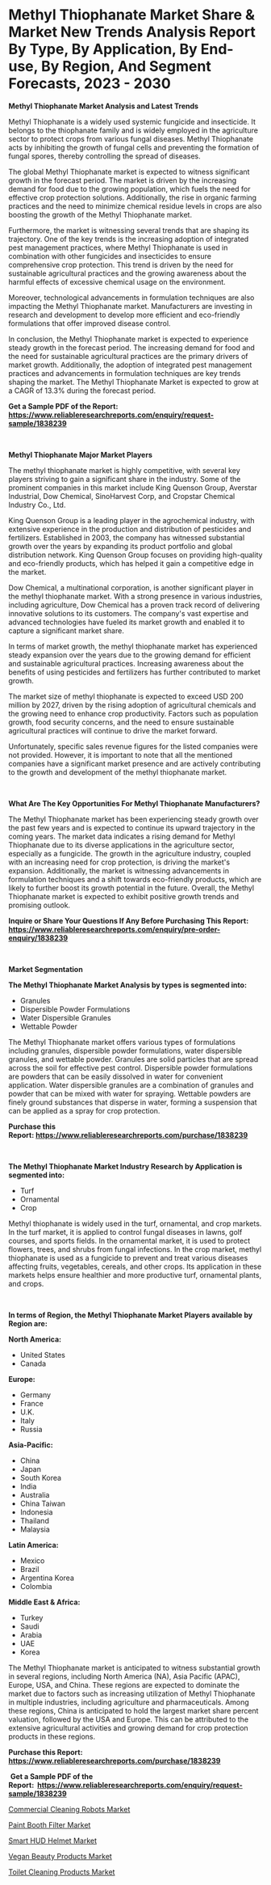 <p><h1>Methyl Thiophanate Market Share & Market New Trends Analysis Report By Type, By Application, By End-use, By Region, And Segment Forecasts, 2023 - 2030</h1></p><p><strong>Methyl Thiophanate Market Analysis and Latest Trends</strong></p>
<p><p>Methyl Thiophanate is a widely used systemic fungicide and insecticide. It belongs to the thiophanate family and is widely employed in the agriculture sector to protect crops from various fungal diseases. Methyl Thiophanate acts by inhibiting the growth of fungal cells and preventing the formation of fungal spores, thereby controlling the spread of diseases.</p><p>The global Methyl Thiophanate market is expected to witness significant growth in the forecast period. The market is driven by the increasing demand for food due to the growing population, which fuels the need for effective crop protection solutions. Additionally, the rise in organic farming practices and the need to minimize chemical residue levels in crops are also boosting the growth of the Methyl Thiophanate market.</p><p>Furthermore, the market is witnessing several trends that are shaping its trajectory. One of the key trends is the increasing adoption of integrated pest management practices, where Methyl Thiophanate is used in combination with other fungicides and insecticides to ensure comprehensive crop protection. This trend is driven by the need for sustainable agricultural practices and the growing awareness about the harmful effects of excessive chemical usage on the environment.</p><p>Moreover, technological advancements in formulation techniques are also impacting the Methyl Thiophanate market. Manufacturers are investing in research and development to develop more efficient and eco-friendly formulations that offer improved disease control.</p><p>In conclusion, the Methyl Thiophanate market is expected to experience steady growth in the forecast period. The increasing demand for food and the need for sustainable agricultural practices are the primary drivers of market growth. Additionally, the adoption of integrated pest management practices and advancements in formulation techniques are key trends shaping the market. The Methyl Thiophanate Market is expected to grow at a CAGR of 13.3% during the forecast period.</p></p>
<p><strong>Get a Sample PDF of the Report:&nbsp; <a href="https://www.reliableresearchreports.com/enquiry/request-sample/1838239">https://www.reliableresearchreports.com/enquiry/request-sample/1838239</a></strong></p>
<p>&nbsp;</p>
<p><strong>Methyl Thiophanate Major Market Players</strong></p>
<p><p>The methyl thiophanate market is highly competitive, with several key players striving to gain a significant share in the industry. Some of the prominent companies in this market include King Quenson Group, Averstar Industrial, Dow Chemical, SinoHarvest Corp, and Cropstar Chemical Industry Co., Ltd.</p><p>King Quenson Group is a leading player in the agrochemical industry, with extensive experience in the production and distribution of pesticides and fertilizers. Established in 2003, the company has witnessed substantial growth over the years by expanding its product portfolio and global distribution network. King Quenson Group focuses on providing high-quality and eco-friendly products, which has helped it gain a competitive edge in the market.</p><p>Dow Chemical, a multinational corporation, is another significant player in the methyl thiophanate market. With a strong presence in various industries, including agriculture, Dow Chemical has a proven track record of delivering innovative solutions to its customers. The company's vast expertise and advanced technologies have fueled its market growth and enabled it to capture a significant market share.</p><p>In terms of market growth, the methyl thiophanate market has experienced steady expansion over the years due to the growing demand for efficient and sustainable agricultural practices. Increasing awareness about the benefits of using pesticides and fertilizers has further contributed to market growth.</p><p>The market size of methyl thiophanate is expected to exceed USD 200 million by 2027, driven by the rising adoption of agricultural chemicals and the growing need to enhance crop productivity. Factors such as population growth, food security concerns, and the need to ensure sustainable agricultural practices will continue to drive the market forward.</p><p>Unfortunately, specific sales revenue figures for the listed companies were not provided. However, it is important to note that all the mentioned companies have a significant market presence and are actively contributing to the growth and development of the methyl thiophanate market.</p></p>
<p>&nbsp;</p>
<p><strong>What Are The Key Opportunities For Methyl Thiophanate Manufacturers?</strong></p>
<p><p>The Methyl Thiophanate market has been experiencing steady growth over the past few years and is expected to continue its upward trajectory in the coming years. The market data indicates a rising demand for Methyl Thiophanate due to its diverse applications in the agriculture sector, especially as a fungicide. The growth in the agriculture industry, coupled with an increasing need for crop protection, is driving the market's expansion. Additionally, the market is witnessing advancements in formulation techniques and a shift towards eco-friendly products, which are likely to further boost its growth potential in the future. Overall, the Methyl Thiophanate market is expected to exhibit positive growth trends and promising outlook.</p></p>
<p><strong>Inquire or Share Your Questions If Any Before Purchasing This Report: <a href="https://www.reliableresearchreports.com/enquiry/pre-order-enquiry/1838239">https://www.reliableresearchreports.com/enquiry/pre-order-enquiry/1838239</a></strong></p>
<p>&nbsp;</p>
<p><strong>Market Segmentation</strong></p>
<p><strong>The Methyl Thiophanate Market Analysis by types is segmented into:</strong></p>
<p><ul><li>Granules</li><li>Dispersible Powder Formulations</li><li>Water Dispersible Granules</li><li>Wettable Powder</li></ul></p>
<p><p>The Methyl Thiophanate market offers various types of formulations including granules, dispersible powder formulations, water dispersible granules, and wettable powder. Granules are solid particles that are spread across the soil for effective pest control. Dispersible powder formulations are powders that can be easily dissolved in water for convenient application. Water dispersible granules are a combination of granules and powder that can be mixed with water for spraying. Wettable powders are finely ground substances that disperse in water, forming a suspension that can be applied as a spray for crop protection.</p></p>
<p><strong>Purchase this Report:&nbsp;<a href="https://www.reliableresearchreports.com/purchase/1838239">https://www.reliableresearchreports.com/purchase/1838239</a></strong></p>
<p>&nbsp;</p>
<p><strong>The Methyl Thiophanate Market Industry Research by Application is segmented into:</strong></p>
<p><ul><li>Turf</li><li>Ornamental</li><li>Crop</li></ul></p>
<p><p>Methyl thiophanate is widely used in the turf, ornamental, and crop markets. In the turf market, it is applied to control fungal diseases in lawns, golf courses, and sports fields. In the ornamental market, it is used to protect flowers, trees, and shrubs from fungal infections. In the crop market, methyl thiophanate is used as a fungicide to prevent and treat various diseases affecting fruits, vegetables, cereals, and other crops. Its application in these markets helps ensure healthier and more productive turf, ornamental plants, and crops.</p></p>
<p>&nbsp;</p>
<p><strong>In terms of Region, the Methyl Thiophanate Market Players available by Region are:</strong></p>
<p>
    <p> <strong> North America: </strong>
        <ul>
            <li>United States</li>
            <li>Canada</li>
        </ul>
        </p> 
    <p> <strong> Europe: </strong>
        <ul>
            <li>Germany</li>
            <li>France</li>
            <li>U.K.</li>
            <li>Italy</li>
            <li>Russia</li>
        </ul>
        </p> 
    <p> <strong> Asia-Pacific: </strong>
        <ul>
            <li>China</li>
            <li>Japan</li>
            <li>South Korea</li>
            <li>India</li>
            <li>Australia</li>
            <li>China Taiwan</li>
            <li>Indonesia</li>
            <li>Thailand</li>
            <li>Malaysia</li>
        </ul>
        </p> 
    <p> <strong> Latin America: </strong>
        <ul>
            <li>Mexico</li>
            <li>Brazil</li>
            <li>Argentina Korea</li>
            <li>Colombia</li>
        </ul>
        </p> 
    <p> <strong> Middle East & Africa: </strong>
        <ul>
            <li>Turkey</li>
            <li>Saudi</li>
            <li>Arabia</li>
            <li>UAE</li>
            <li>Korea</li>
        </ul>
    </p>
    </p>
<p><p>The Methyl Thiophanate market is anticipated to witness substantial growth in several regions, including North America (NA), Asia Pacific (APAC), Europe, USA, and China. These regions are expected to dominate the market due to factors such as increasing utilization of Methyl Thiophanate in multiple industries, including agriculture and pharmaceuticals. Among these regions, China is anticipated to hold the largest market share percent valuation, followed by the USA and Europe. This can be attributed to the extensive agricultural activities and growing demand for crop protection products in these regions.</p></p>
<p><strong>Purchase this Report: <a href="https://www.reliableresearchreports.com/purchase/1838239">https://www.reliableresearchreports.com/purchase/1838239</a></strong></p>
<p>&nbsp;<strong>Get a Sample PDF of the Report:&nbsp;&nbsp;<a href="https://www.reliableresearchreports.com/enquiry/request-sample/1838239">https://www.reliableresearchreports.com/enquiry/request-sample/1838239</a></strong></p>
<p><strong></strong></p>
<p><p><a href="https://medium.com/@roscoemayer1990/commercial-cleaning-robots-market-trends-and-market-analysis-forecasted-for-period-2023-2030-b8e55e32b4ff">Commercial Cleaning Robots Market</a></p><p><a href="https://medium.com/@lloydgrimes52/paint-booth-filter-nbsp-market-focuses-on-market-share-size-and-projected-forecast-till-2030-574d60e6824d">Paint Booth Filter Market</a></p><p><a href="https://medium.com/@malliefeest1955/smart-hud-helmet-market-size-market-outlook-and-market-forecast-2023-to-2030-4773071e30cf">Smart HUD Helmet Market</a></p><p><a href="https://medium.com/@ethelcrooks2023/vegan-beauty-products-market-exploring-market-share-market-trends-and-future-growth-2bb38cfbe8d8">Vegan Beauty Products Market</a></p><p><a href="https://medium.com/@noemiharvey05/toilet-cleaning-products-market-analysis-and-sze-forecasted-for-period-from-2023-to-2030-00150b9cd4a0">Toilet Cleaning Products Market</a></p></p>